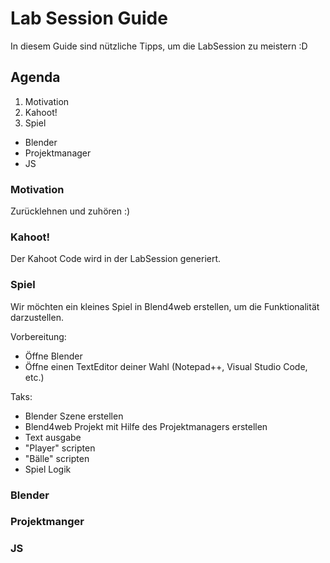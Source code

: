 # Lab Session Guide 

In diesem Guide sind nützliche Tipps, um die LabSession zu meistern :D 

## Agenda 
1. Motivation 
2. Kahoot! 
3. Spiel 
  - Blender
  - Projektmanager  
  - JS 


### Motivation
Zurücklehnen und zuhören :) 

### Kahoot!
Der Kahoot Code wird in der LabSession generiert.  

### Spiel
Wir möchten ein kleines Spiel in Blend4web erstellen, um die Funktionalität darzustellen. 

Vorbereitung: 
- Öffne Blender 
- Öffne einen TextEditor deiner Wahl (Notepad++, Visual Studio Code, etc.)

Taks: 
- Blender Szene erstellen 
- Blend4web Projekt mit Hilfe des Projektmanagers erstellen 
- Text ausgabe 
- "Player" scripten 
- "Bälle" scripten
- Spiel Logik 

### Blender 



### Projektmanger 



### JS 
